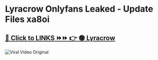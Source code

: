 
 # Lyracrow Onlyfans Leaked - Update Files xa8oi

## <h2><a href="https://clipsfans.com/Lyracrow&ref=git">🔗 Click to LINKS ⏩⏩ 👉 🟢 Lyracrow </a></h2>

<a href="https://clipsfans.com/Lyracrow&ref=git" rel="nofollow" data-target="animated-image.originalLink"><img src="https://i.ibb.co.com/xMMVF88/686577567.gif" alt="Viral Video Original" style="max-width: 100%; display: inline-block;" data-target="animated-image.originalImage"></a>

